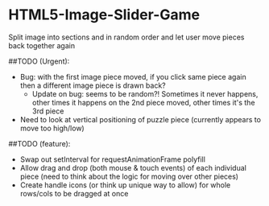 HTML5-Image-Slider-Game
=======================

Split image into sections and in random order and let user move pieces back together again

##TODO (Urgent):
* Bug: with the first image piece moved, if you click same piece again then a different image piece is drawn back?
	* Update on bug: seems to be random?! Sometimes it never happens, other times it happens on the 2nd piece moved, other times it's the 3rd piece
* Need to look at vertical positioning of puzzle piece (currently appears to move too high/low)
	
##TODO (feature):
* Swap out setInterval for requestAnimationFrame polyfill
* Allow drag and drop (both mouse & touch events) of each individual piece (need to think about the logic for moving over other pieces)
* Create handle icons (or think up unique way to allow) for whole rows/cols to be dragged at once